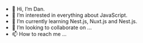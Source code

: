 - 👋 Hi, I’m Dan.
- 👀 I’m interested in everything about JavaScript.
- 🌱 I’m currently learning Nest.js, Nuxt.js and Nest.js.
- 💞️ I’m looking to collaborate on ...
- 📫 How to reach me ...

<!---
REND42/REND42 is a ✨ special ✨ repository because its `README.md` (this file) appears on your GitHub profile.
You can click the Preview link to take a look at your changes.
--->
